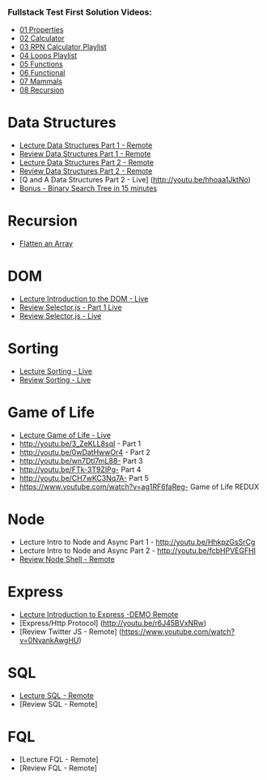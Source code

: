 ### Fullstack Test First Solution Videos:

- [01 Properties](https://www.youtube.com/watch?v=YDoRg2topuA)
- [02 Calculator](https://www.youtube.com/watch?v=komtSeCkzCA)
- [03 RPN Calculator Playlist](https://www.youtube.com/playlist?list=PLx0iOsdUOUmnfk2sgE6qjfmAk6vbQVcNG)
- [04 Loops Playlist](https://www.youtube.com/watch?v=66bl0bvyH2M&list=PLx0iOsdUOUmmHlW6T7IPy8uyiSgZp9R-E)
- [05 Functions](https://www.youtube.com/watch?v=oAHIBcmFUsg)
- [06 Functional](https://www.youtube.com/watch?v=fbf7aLX9dx4)
- [07 Mammals](https://www.youtube.com/playlist?list=PLx0iOsdUOUmkJGuH7-4KJ6dToxFJzgVFh)
- [08 Recursion](https://www.youtube.com/playlist?list=PLx0iOsdUOUmmrCVtFYTSvFgytB34qWT8a)

# Data Structures
- [Lecture Data Structures Part 1 - Remote](https://www.youtube.com/watch?v=x1JM8Wp8_mY)
- [Review Data Structures Part 1 - Remote](https://youtu.be/dCQmr5U9wBA)
- [Lecture Data Structures Part 2 - Remote](https://youtu.be/COvMZy_PDws)
- [Review Data Structures Part 2 - Remote](https://youtu.be/tn9FP8GLCPE)
- [Q and A Data Structures Part 2 - Live] (http://youtu.be/hhoaa1JktNo)
- [Bonus - Binary Search Tree in 15 minutes](https://youtu.be/_YobxKoCpvU)

# Recursion
- [Flatten an Array](http://youtu.be/iuucg1s7b6U)

# DOM
- [Lecture Introduction to the DOM - Live](http://youtu.be/-eJ75-R_n5Y)
- [Review Selector.js - Part 1 Live](http://youtu.be/wMBSpfB_6aw)
- [Review Selector.js - Live](http://youtu.be/03BbMKpOWQc)


# Sorting
- [Lecture Sorting - Live](http://youtu.be/BrQPJ0Jgdc0)
- [Review Sorting - Live](http://youtu.be/8PSrn_wUFe4)

# Game of Life
- [Lecture Game of Life - Live](http://youtu.be/vKuRuebSCPM)
- http://youtu.be/3_ZeKLL8sqI - Part 1
- http://youtu.be/0wDatHwwOr4 - Part 2
- http://youtu.be/wn7Dtl7mL88-  Part 3
- http://youtu.be/FTk-3T9ZlPg-  Part 4
- http://youtu.be/CH7wKC3Nq7A-  Part 5
- https://www.youtube.com/watch?v=ag1RF6faReg- Game of Life REDUX

# Node

- Lecture Intro to Node and Async Part 1 - http://youtu.be/HhkpzGsSrCg
- Lecture Intro to Node and Async Part 2 - http://youtu.be/fcbHPVEGFHI
- [Review Node Shell - Remote](http://youtu.be/UjKXBBtW13k)

# Express

- [Lecture Introduction to Express -DEMO Remote](http://youtu.be/Uu6pxMZRn7Q)
- [Express/Http Protocol] (http://youtu.be/r6J45BVxNRw)
- [Review Twitter JS - Remote] (https://www.youtube.com/watch?v=0NvankAwgHU)

# SQL
- [Lecture SQL - Remote](https://www.youtube.com/watch?v=I4skpLCY6e4)
- [Review SQL - Remote]

# FQL
- [Lecture FQL - Remote]
- [Review FQL - Remote]


